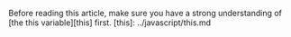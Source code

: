 Before reading this article, make sure you have a strong understanding of [the this variable][this] first.
[this]: ../javascript/this.md
